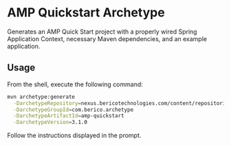 # AMP Quickstart Archetype

Generates an AMP Quick Start project with a properly wired Spring Application Context, necessary Maven dependencies, and an example application.

## Usage

From the shell, execute the following command:

```bash
mvn archetype:generate                                                               \
  -DarchetypeRepository=nexus.bericotechnologies.com/content/repositories/release    \
  -DarchetypeGroupId=com.berico.archetype                                            \
  -DarchetypeArtifactId=amp-quickstart                                               \
  -DarchetypeVersion=3.1.0                                                   
```

Follow the instructions displayed in the prompt.
